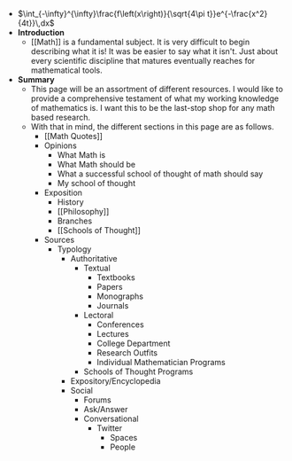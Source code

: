 - $\int_{-\infty}^{\infty}\frac{f\left(x\right)}{\sqrt{4\pi t}}e^{-\frac{x^2}{4t}}\,dx$
- **Introduction**
	- [[Math]] is a fundamental subject. It is very difficult to begin describing what it is! It was be easier to say what it isn't. Just about every scientific discipline that matures eventually reaches for mathematical tools.
- **Summary**
	- This page will be an assortment of different resources. I would like to provide a comprehensive testament of what my working knowledge of mathematics is. I want this to be the last-stop shop for any math based research.
	- With that in mind, the different sections in this page are as follows.
		- [[Math Quotes]]
		- Opinions
			- What Math is
			- What Math should be
			- What a successful school of thought of math should say
			- My school of thought
		- Exposition
			- History
			- [[Philosophy]]
			- Branches
			- [[Schools of Thought]]
		- Sources
			- Typology
				- Authoritative
					- Textual
						- Textbooks
						- Papers
						- Monographs
						- Journals
					- Lectoral
						- Conferences
						- Lectures
						- College Department
						- Research Outfits
						- Individual Mathematician Programs
					- Schools of Thought Programs
				- Expository/Encyclopedia
				- Social
					- Forums
					- Ask/Answer
					- Conversational
						- Twitter
							- Spaces
							- People
